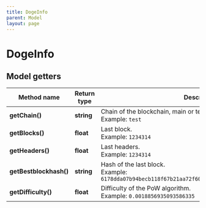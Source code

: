 ```yaml
---
title: DogeInfo
parent: Model
layout: page
---
```


# DogeInfo

## Model getters

Method name | Return type | Description | Notes
------------ | ------------- | ------------- | -------------
**getChain()** | **string** | Chain of the blockchain, main or test. <br>Example: `test` | [optional]
**getBlocks()** | **float** | Last block. <br>Example: `1234314` | [optional]
**getHeaders()** | **float** | Last headers. <br>Example: `1234314` | [optional]
**getBestblockhash()** | **string** | Hash of the last block. <br>Example: `6178dda07b94becb118f67b21aa72f60d85c1029e9e9b8ae56a25d684de66078` | [optional]
**getDifficulty()** | **float** | Difficulty of the PoW algorithm. <br>Example: `0.0018856935093586335` | [optional]


